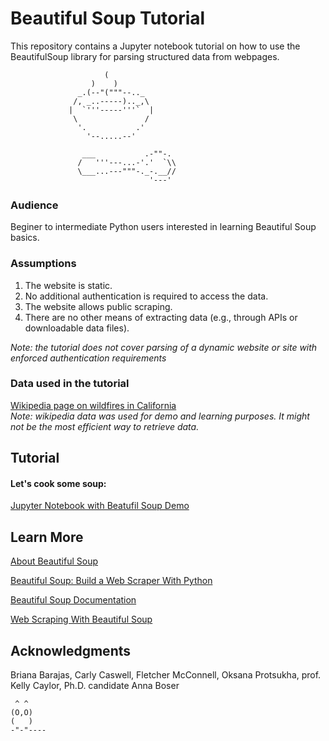 # Beautiful Soup Tutorial
This repository contains a Jupyter notebook tutorial on how to use the BeautifulSoup library for parsing structured data from webpages.
```
                     (
                  )    )
               _.(--"("""--.._
              /, _..-----).._,\
             |  `'''-----'''`  |
              \               /
               '.           .'
                 '--.....--'

                ___           .-""-.
               /   '''---...-'.'  `\\
               \___...---"""-._-.__//
                               '---'
```

### Audience
Beginer to intermediate Python users interested in learning Beautiful Soup basics.

### Assumptions
1. The website is static. 
2. No additional authentication is required to access the data.
3. The website allows public scraping.
4. There are no other means of extracting data (e.g., through APIs or downloadable data files). <br>

*Note: the tutorial does not cover parsing of a dynamic website or site with enforced authentication requirements*

### Data used in the tutorial
[Wikipedia page on wildfires in California](https://en.wikipedia.org/wiki/List_of_California_wildfires) <br>
*Note: wikipedia data was used for demo and learning purposes. It might not be the most efficient way to retrieve data.*

## Tutorial
#### Let's cook some soup: 
[Jupyter Notebook with Beatufil Soup Demo](https://github.com/fletcher-m/group3_project/blob/main/nbs/beautiful_soup_demo.ipynb)

## Learn More

[About Beautiful Soup](https://realpython.com/beautiful-soup-web-scraper-python)

[Beautiful Soup: Build a Web Scraper With Python](https://realpython.com/beautiful-soup-web-scraper-python/#dynamic-websites)

[Beautiful Soup Documentation](https://www.crummy.com/software/BeautifulSoup/bs4/doc)

[Web Scraping With Beautiful Soup](https://www.topcoder.com/thrive/articles/web-scraping-with-beautiful-soup)

## Acknowledgments
Briana Barajas, Carly Caswell, Fletcher McConnell, Oksana Protsukha, prof. Kelly Caylor, Ph.D. candidate Anna Boser
```
 ^ ^
(O,O)
(   )
-"-"---- 
```

